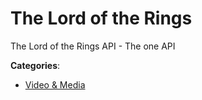 # The Lord of the Rings


The Lord of the Rings API - The one API



**Categories**:

- [Video & Media](https://github.com/apis-list/apis-list#video-and-media)



